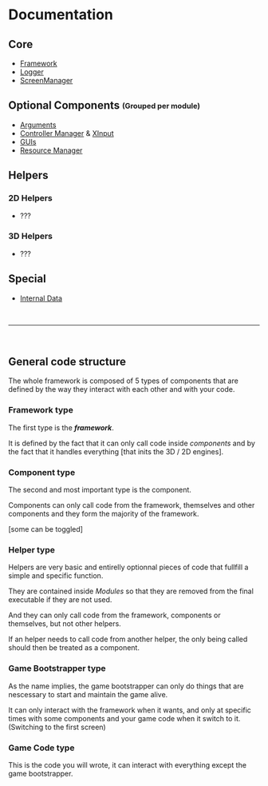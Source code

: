 # Documentation
## Core
* [Framework](Framework.md)
* [Logger](Logger.md)
* [ScreenManager](ScreenManager.md)

## Optional Components <sub><sup>(Grouped per module)</sup></sub>
* [Arguments](Arguments.md)
* [Controller Manager](ControllerManager.md) & [XInput](XInput.md)
* [GUIs](GUIs.md)
* [Resource Manager](ResourceManager.md)

## Helpers
### 2D Helpers
* ???

### 3D Helpers
* ???

## Special
* [Internal Data](InternalData.md)

<br>
<hr>
<br>

## General code structure

The whole framework is composed of 5 types of components that are defined by the way they interact with each other and with your code.

### Framework type

The first type is the <b><i>framework</i></b>.

It is defined by the fact that it can only call code inside *components* and by the fact that it handles everything [that inits the 3D / 2D engines].

### Component type

The second and most important type is the component.

Components can only call code from the framework, themselves and other components and they form the majority of the framework.

[some can be toggled]

### Helper type

Helpers are very basic and entirelly optionnal pieces of code that fullfill a simple and specific function.

They are contained inside *Modules* so that they are removed from the final executable if they are not used.

And they can only call code from the framework, components or themselves, but not other helpers.

If an helper needs to call code from another helper, the only being called should then be treated as a component. 

### Game Bootstrapper type

As the name implies, the game bootstrapper can only do things that are nescessary to start and maintain the game alive.

It can only interact with the framework when it wants, and only at specific times with some components and your game code when it switch to it. (Switching to the first screen)

### Game Code type

This is the code you will wrote, it can interact with everything except the game bootstrapper.

